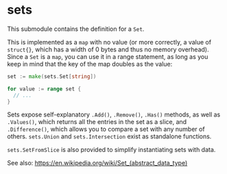 # sets
This submodule contains the definition for a `Set`.

This is implemented as a `map` with no value (or more correctly, a value of `struct{}`, which has a width of 0 bytes and thus no memory overhead). Since a `Set` is a `map`, you can use it in a range statement, as long as you keep in mind that the key of the map doubles as the value:

```go
set := make(sets.Set[string])

for value := range set {
  // ...
}
```

Sets expose self-explanatory `.Add()`, `.Remove()`, `.Has()` methods,
as well as `.Values()`, which returns all the entries in the set as a slice,
and `.Difference()`, which allows you to compare a set with any number of others.
`sets.Union` and `sets.Intersection` exist as standalone functions.

`sets.SetFromSlice` is also provided to simplify instantiating sets with data.

See also: https://en.wikipedia.org/wiki/Set_(abstract_data_type)
